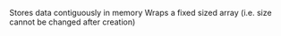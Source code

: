 Stores data contiguously in memory
Wraps a fixed sized array (i.e. size cannot be changed after creation)